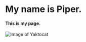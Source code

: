 # My name is Piper.
#### This is my page.


![Image of Yaktocat](https://octodex.github.com/images/yaktocat.png)
